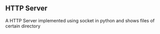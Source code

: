 ## HTTP Server
A HTTP Server implemented using socket in python and shows files of certain directory
